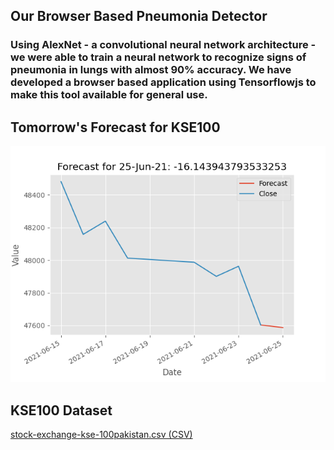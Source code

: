 ## Our Browser Based Pneumonia Detector
### Using AlexNet - a convolutional neural network architecture - we were able to train a neural network to recognize signs of pneumonia in lungs with almost 90% accuracy. We have developed a browser based application using Tensorflowjs to make this tool available for general use.

<script src="https://cdn.jsdelivr.net/npm/@tensorflow/tfjs@2.0.0/dist/tf.min.js"></script>
<script src="classifier.js"></script>

## Tomorrow's Forecast for KSE100
<img src="/images/pred.png" />

## KSE100 Dataset
<a href="/stock-exchange-kse-100pakistan.csv">stock-exchange-kse-100pakistan.csv (CSV)</a>
